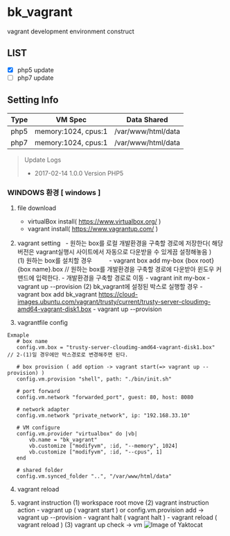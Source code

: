 # bk_vagrant
vagrant development environment construct


## LIST
- [X] php5 update
- [ ] php7 update

## Setting Info
Type | VM Spec | Data Shared
------------ | ------------- | -------------
php5 | memory:1024, cpus:1 | /var/www/html/data
php7 | memory:1024, cpus:1 | /var/www/html/data



> Update Logs
> - 2017-02-14 1.0.0 Version PHP5


### WINDOWS 환경 [ windows ]

1. file download
   - virtualBox install( https://www.virtualbox.org/ )
   - vagrant install( https://www.vagrantup.com/ )

2. vagrant setting 
   - 원하는 box를 로컬 개발환경을 구축할 경로에 저장한다( 해당 버전은 vagrant실행시 사이트에서 자동으로 다운받을 수 있게끔 설정해놓음 )
     (1) 원하는 box를 설치할 경우 
         - vagrant box add my-box {box root}\{box name}.box // 원하는 box를 개발환경을 구축할 경로에 다운받아 윈도우 커맨드에 입력한다. 
         - 개발환경을 구축할 경로로 이동
         - vagrant init my-box
         - vagrant up --provision
     (2) bk_vagrant에 설정된 박스로 실행할 경우
         - vagrant box add bk_vagrant https://cloud-images.ubuntu.com/vagrant/trusty/current/trusty-server-cloudimg-amd64-vagrant-disk1.box
         - vagrant up --provision

3. vagrantfile config
```
Exmaple
   # box name
   config.vm.box = "trusty-server-cloudimg-amd64-vagrant-disk1.box"  // 2-(1)일 경우에만 박스경로로 변경해주면 된다.
   
   # box provision ( add option -> vagrant start(=> vagrant up --provision) ) 
   config.vm.provision "shell", path: "./bin/init.sh" 
   
   # port forward
   config.vm.network "forwarded_port", guest: 80, host: 8080
   
   # network adapter
   config.vm.network "private_network", ip: "192.168.33.10" 
   
   # VM configure
   config.vm.provider "virtualbox" do |vb|
       vb.name = "bk_vagrant"
       vb.customize ["modifyvm", :id, "--memory", 1024]
       vb.customize ["modifyvm", :id, "--cpus", 1]
   end   
   
   # shared folder
   config.vm.synced_folder "..", "/var/www/html/data"
```

4. vagrant reload 

5. vagrant instruction
   (1) workspace root move
   (2) vagrant instruction action
       - vagrant up ( vagrant start ) or config.vm.provision add -> vagrant up --provision
       - vagrant halt ( vagrant halt )
       - vagrant reload ( vagrant reload )
   (3) vagrant up check -> vm
       ![Image of Yaktocat](http://bkjeon1614.vps.phps.kr/bkjeon/uploads/cache/post/2017/02/thumb-994f09ae65ffed35f3690f4c33b080d0_600x0.png)
